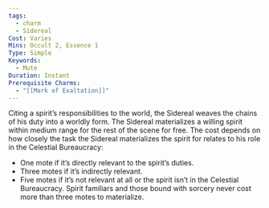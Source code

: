 ```yaml
---
tags:
  - charm
  - Sidereal
Cost: Varies
Mins: Occult 2, Essence 1
Type: Simple
Keywords:
  - Mute
Duration: Instant
Prerequisite Charms:
  - "[[Mark of Exaltation]]"
---
```

Citing a spirit’s responsibilities to the world, the Sidereal weaves the chains of his duty into a worldly form. The Sidereal materializes a willing spirit within medium range for the rest of the scene for free. The cost depends on how closely the task the Sidereal materializes the spirit for relates to his role in the Celestial Bureaucracy: 
-  One mote if it’s directly relevant to the spirit’s duties. 
-  Three motes if it’s indirectly relevant. 
-  Five motes if it’s not relevant at all or the spirit isn’t in the Celestial Bureaucracy. Spirit familiars and those bound with sorcery never cost more than three motes to materialize.